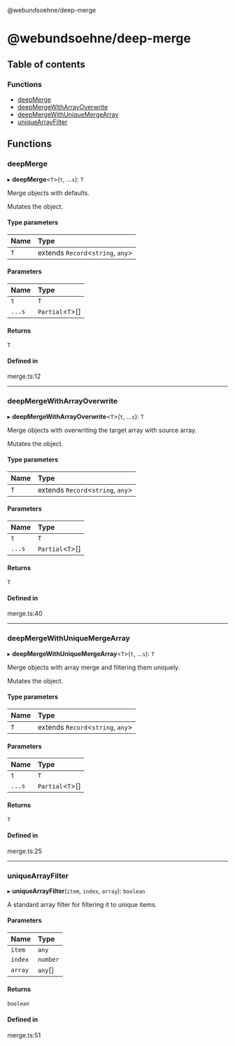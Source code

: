 @webundsoehne/deep-merge

# @webundsoehne/deep-merge

## Table of contents

### Functions

- [deepMerge](README.md#deepmerge)
- [deepMergeWithArrayOverwrite](README.md#deepmergewitharrayoverwrite)
- [deepMergeWithUniqueMergeArray](README.md#deepmergewithuniquemergearray)
- [uniqueArrayFilter](README.md#uniquearrayfilter)

## Functions

### deepMerge

▸ **deepMerge**<`T`\>(`t`, ...`s`): `T`

Merge objects with defaults.

Mutates the object.

#### Type parameters

| Name | Type                               |
| :--- | :--------------------------------- |
| `T`  | extends `Record`<`string`, `any`\> |

#### Parameters

| Name   | Type              |
| :----- | :---------------- |
| `t`    | `T`               |
| `...s` | `Partial`<`T`\>[] |

#### Returns

`T`

#### Defined in

merge.ts:12

---

### deepMergeWithArrayOverwrite

▸ **deepMergeWithArrayOverwrite**<`T`\>(`t`, ...`s`): `T`

Merge objects with overwriting the target array with source array.

Mutates the object.

#### Type parameters

| Name | Type                               |
| :--- | :--------------------------------- |
| `T`  | extends `Record`<`string`, `any`\> |

#### Parameters

| Name   | Type              |
| :----- | :---------------- |
| `t`    | `T`               |
| `...s` | `Partial`<`T`\>[] |

#### Returns

`T`

#### Defined in

merge.ts:40

---

### deepMergeWithUniqueMergeArray

▸ **deepMergeWithUniqueMergeArray**<`T`\>(`t`, ...`s`): `T`

Merge objects with array merge and filtering them uniquely.

Mutates the object.

#### Type parameters

| Name | Type                               |
| :--- | :--------------------------------- |
| `T`  | extends `Record`<`string`, `any`\> |

#### Parameters

| Name   | Type              |
| :----- | :---------------- |
| `t`    | `T`               |
| `...s` | `Partial`<`T`\>[] |

#### Returns

`T`

#### Defined in

merge.ts:25

---

### uniqueArrayFilter

▸ **uniqueArrayFilter**(`item`, `index`, `array`): `boolean`

A standard array filter for filtering it to unique items.

#### Parameters

| Name    | Type     |
| :------ | :------- |
| `item`  | `any`    |
| `index` | `number` |
| `array` | `any`[]  |

#### Returns

`boolean`

#### Defined in

merge.ts:51

